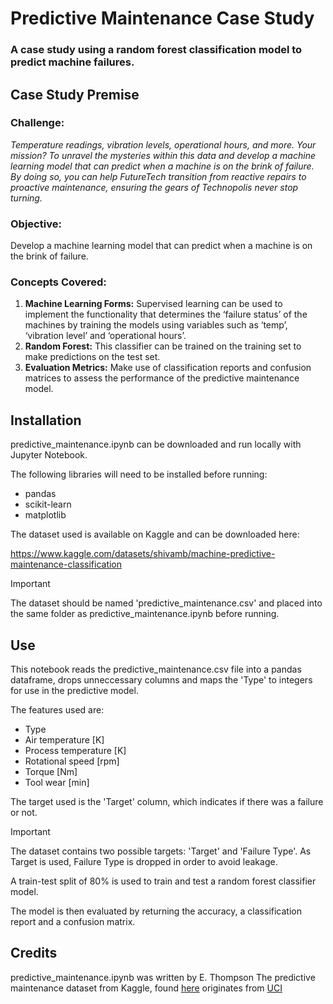# Predictive Maintenance Case Study
### A case study using a random forest classification model to predict machine failures.

## Case Study Premise
### Challenge:
_Temperature readings, vibration levels, operational hours, and more. Your mission? To unravel the mysteries within this data and develop a machine learning model that can predict when a machine is on the brink of
failure. By doing so, you can help FutureTech transition from reactive repairs to proactive maintenance, ensuring the gears of Technopolis never stop turning._

### Objective:
Develop a machine learning model that can predict when a machine is on the brink of failure.

### Concepts Covered:
1. **Machine Learning Forms:** Supervised learning can be used to implement the functionality that determines the ‘failure status’ of the machines by training the models using variables such as ‘temp’, ‘vibration level’ and ‘operational hours’.
2. **Random Forest:** This classifier can be trained on the training set to make predictions on the test set.
3. **Evaluation Metrics:** Make use of classification reports and confusion matrices to assess the performance of the predictive maintenance model.

## Installation
predictive_maintenance.ipynb can be downloaded and run locally with Jupyter Notebook.

The following libraries will need to be installed before running:
- pandas
- scikit-learn
- matplotlib

The dataset used is available on Kaggle and can be downloaded here:

https://www.kaggle.com/datasets/shivamb/machine-predictive-maintenance-classification

>[!IMPORTANT]
>The dataset should be named 'predictive_maintenance.csv' and placed into the same folder as predictive_maintenance.ipynb before running.

## Use
This notebook reads the predictive_maintenance.csv file into a pandas dataframe, drops unneccessary columns and maps the 'Type' to integers for use in the predictive model.

The features used are:
- Type
- Air temperature [K]
- Process temperature [K]
- Rotational speed [rpm]
- Torque [Nm]
- Tool wear [min]

The target used is the 'Target' column, which indicates if there was a failure or not.
>[!IMPORTANT]
>The dataset contains two possible targets: 'Target' and 'Failure Type'. As Target is used, Failure Type is dropped in order to avoid leakage.

A train-test split of 80% is used to train and test a random forest classifier model.

The model is then evaluated by returning the accuracy, a classification report and a confusion matrix.

## Credits
predictive_maintenance.ipynb was written by E. Thompson
The predictive maintenance dataset from Kaggle, found [here](https://www.kaggle.com/datasets/shivamb/machine-predictive-maintenance-classification) originates from [UCI](https://archive.ics.uci.edu/ml/datasets/AI4I+2020+Predictive+Maintenance+Dataset)
